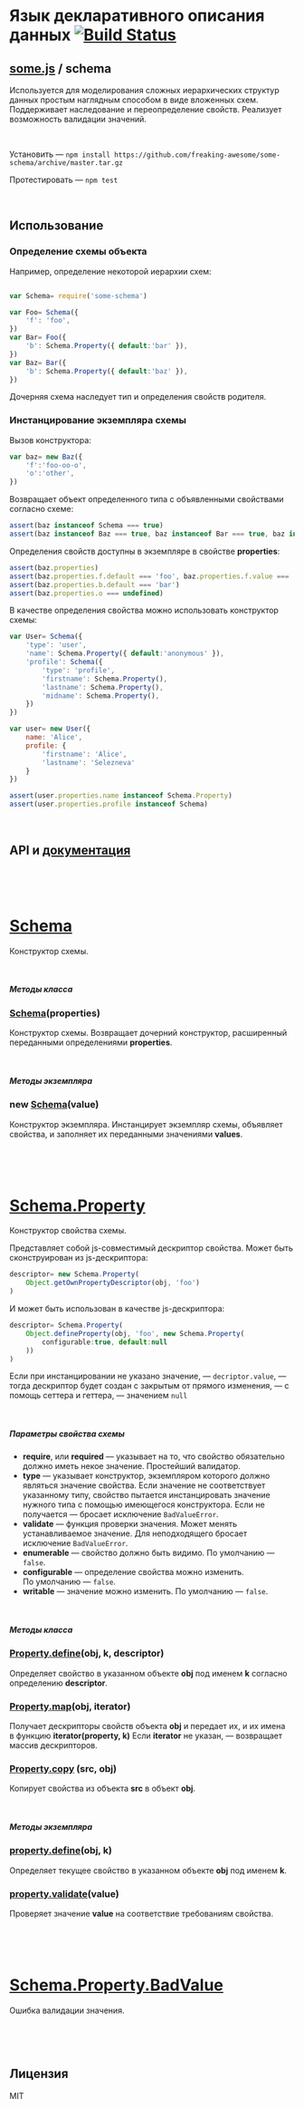 # Язык декларативного описания данных [![Build Status](https://secure.travis-ci.org/freaking-awesome/some-schema.png)](http://travis-ci.org/freaking-awesome/some-schema)
## [some.js](http://somejs.org/schema) / schema

Используется для моделирования сложных иерархических структур данных простым наглядным способом в виде вложенных схем. Поддерживает наследование и переопределение свойств. Реализует возможность валидации значений.

 

Установить — ``` npm install https://github.com/freaking-awesome/some-schema/archive/master.tar.gz ```

Протестировать — ``` npm test ```

 

## Использование

### Определение схемы объекта

Например, определение некоторой иерархии схем:
```javascript

var Schema= require('some-schema')

var Foo= Schema({
    'f': 'foo',
})
var Bar= Foo({
    'b': Schema.Property({ default:'bar' }),
})
var Baz= Bar({
    'b': Schema.Property({ default:'baz' }),
})
```
Дочерняя схема наследует тип и определения свойств родителя.


### Инстанцирование экземпляра схемы

Вызов конструктора:
```javascript
var baz= new Baz({
    'f':'foo-oo-o',
    'o':'other',
})
```
Возвращает объект определенного типа с объявленными свойствами согласно схеме:

```javascript
assert(baz instanceof Schema === true)
assert(baz instanceof Baz === true, baz instanceof Bar === true, baz instanceof Foo === true)
```

Определения свойств доступны в экземпляре в свойстве **properties**:
```javascript
assert(baz.properties)
assert(baz.properties.f.default === 'foo', baz.properties.f.value === 'foo-oo-o')
assert(baz.properties.b.default === 'bar')
assert(baz.properties.o === undefined)
```

В качестве определения свойства можно использовать конструктор схемы:
```javascript
var User= Schema({
    'type': 'user',
    'name': Schema.Property({ default:'anonymous' }),
    'profile': Schema({
        'type': 'profile',
        'firstname': Schema.Property(),
        'lastname': Schema.Property(),
        'midname': Schema.Property(),
    })
})

var user= new User({
    name: 'Alice',
    profile: {
        'firstname': 'Alice',
        'lastname': 'Selezneva'
    }
})

assert(user.properties.name instanceof Schema.Property)
assert(user.properties.profile instanceof Schema)
```

 

## API и [документация](http://api.somejs.org)

 

 

# [Schema](https://github.com/freaking-awesome/some-schema/tree/master/lib/Schema)
Конструктор схемы.

 

##### Методы класса

### [Schema](https://github.com/freaking-awesome/some-schema/blob/master/lib/Schema/index.js#L5)(properties)
Конструктор схемы. Возвращает дочерний конструктор, расширенный переданными определениями **properties**.

 

##### Методы экземпляра

### new [Schema](https://github.com/freaking-awesome/some-schema/blob/master/lib/Schema/index.js#L81)(value)
Конструктор экземпляра. Инстанцирует экземпляр схемы, объявляет свойства, и заполняет их переданными значениями **values**.

 

 

# [Schema.Property](https://github.com/freaking-awesome/some-schema/blob/master/lib/Schema/properties/Property)
Конструктор свойства схемы.

Представляет собой js-совместимый дескриптор свойства. Может быть сконструирован из js-дескриптора:
```javascript
descriptor= new Schema.Property(
    Object.getOwnPropertyDescriptor(obj, 'foo')
)
```

И может быть использован в качестве js-дескриптора:
```javascript
descriptor= Schema.Property(
    Object.defineProperty(obj, 'foo', new Schema.Property(
        configurable:true, default:null
    ))
)
```

Если при инстанцировании не указано значение, — ```decriptor.value```, — тогда дескриптор будет создан с закрытым от прямого изменения, — с помощь сеттера и геттера, — значением ```null```

 

##### Параметры свойства схемы
* **require**, или **required** — указывает на то, что свойство обязательно должно иметь некое значение. Простейший валидатор.
* **type** — указывает конструктор, экземпляром которого должно являться значение свойства. Если значение не соответствует указанному типу, свойство пытается инстанцировать значение нужного типа с помощью имеющегося конструктора. Если не получается — бросает исключение ```BadValueError```.
* **validate** — функция проверки значения. Может менять устанавливаемое значение. Для неподходящего бросает исключение ```BadValueError```.
* **enumerable** — свойство должно быть видимо. По умолчанию — ```false```.
* **configurable** — определение свойства можно изменить. По умолчанию — ```false```.
* **writable** — значение можно изменить. По умолчанию — ```false```.

 

##### Методы класса

### [Property.define](https://github.com/freaking-awesome/some-schema/blob/master/lib/Schema/properties/Property/index.js#L135)(obj, k, descriptor)
Определяет свойство в указанном объекте **obj** под именем **k** согласно определению **descriptor**.

### [Property.map](https://github.com/freaking-awesome/some-schema/blob/master/lib/Schema/properties/Property/index.js#L149)(obj, iterator)
Получает дескрипторы свойств объекта **obj** и передает их, и их имена в функцию **iterator(property, k)**
Если **iterator** не указан, — возвращает массив дескрипторов.

### [Property.copy](https://github.com/freaking-awesome/some-schema/blob/master/lib/Schema/properties/Property/index.js#L168) (src, obj)
Копирует свойства из объекта **src** в объект **obj**.

 

##### Методы экземпляра

### [property.define](https://github.com/freaking-awesome/some-schema/blob/master/lib/Schema/properties/Property/index.js#L103)(obj, k)
Определяет текущее свойство в указанном объекте **obj** под именем **k**.

### [property.validate](https://github.com/freaking-awesome/some-schema/blob/master/lib/Schema/properties/Property/index.js#L117)(value)
Проверяет значение **value** на соответствие требованиям свойства.

 

 

# [Schema.Property.BadValue](https://github.com/freaking-awesome/some-schema/blob/master/lib/Schema/properties/Property/index.js#L189)
Ошибка валидации значения.

 

 

## Лицензия
MIT